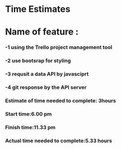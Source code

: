 # Time Estimates
# Name of feature :
### -1 using the Trello project management tool
### -2 use bootsrap for styling 
### -3 requsit a data API by javasciprt
### -4 git response by the API server 

### Estimate of time needed to complete: 3hours
### Start time:6.00 pm
### Finish time:11.33 pm
### Actual time needed to complete:5.33 hours